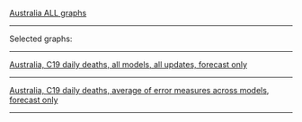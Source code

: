 [Australia ALL graphs](https://github.com/pourmalek/CovidLongitudinalResults/blob/main/results/countries/Australia/graph%2000%20Australia%20ALL%20graphs.pdf)

***

Selected graphs:

***

[Australia, C19 daily deaths, all models, all updates, forecast only](https://github.com/pourmalek/CovidLongitudinalResults/blob/main/results/countries/Australia/graph%2002%20Australia%20ALL%20MODELS%20C19%20daily%20deaths%20all%20updates.pdf)


***

[Australia, C19 daily deaths, average of error measures across models, forecast only]()

***
